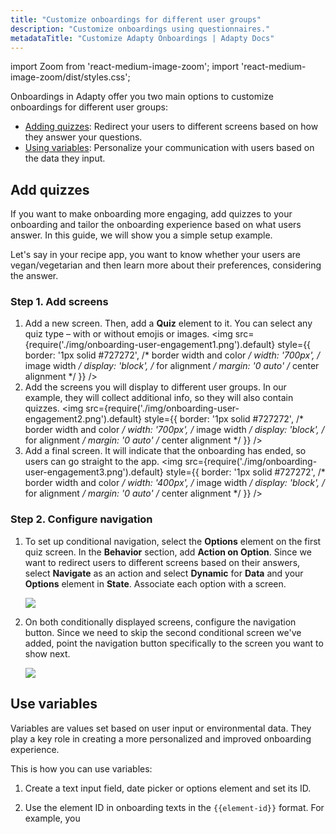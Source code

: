 ```yaml
---
title: "Customize onboardings for different user groups"
description: "Customize onboardings using questionnaires."
metadataTitle: "Customize Adapty Onboardings | Adapty Docs"
---
```


import Zoom from 'react-medium-image-zoom';
import 'react-medium-image-zoom/dist/styles.css';

Onboardings in Adapty offer you two main options to customize onboardings for different user groups:

- [Adding quizzes](#add-quizzes): Redirect your users to different screens based on how they answer your questions.
- [Using variables](#use-variables): Personalize your communication with users based on the data they input.

## Add quizzes 

If you want to make onboarding more engaging, add quizzes to your onboarding and tailor the onboarding experience based on what users answer. In this guide, we will show you a simple setup example.

Let's say in your recipe app, you want to know whether your users are vegan/vegetarian and then learn more about their preferences, considering the answer.

### Step 1. Add screens   

1. Add a new screen. Then, add a **Quiz** element to it. You can select any quiz type – with or without emojis or images.
   <Zoom>
   <img src={require('./img/onboarding-user-engagement1.png').default}
   style={{
   border: '1px solid #727272', /* border width and color */
   width: '700px', /* image width */
   display: 'block', /* for alignment */
   margin: '0 auto' /* center alignment */
   }}
   />
   </Zoom>
2. Add the screens you will display to different user groups. In our example, they will collect additional info, so they will also contain quizzes.
   <Zoom>
   <img src={require('./img/onboarding-user-engagement2.png').default}
   style={{
   border: '1px solid #727272', /* border width and color */
   width: '700px', /* image width */
   display: 'block', /* for alignment */
   margin: '0 auto' /* center alignment */
   }}
   />
   </Zoom>
3. Add a final screen. It will indicate that the onboarding has ended, so users can go straight to the app.
   <Zoom>
   <img src={require('./img/onboarding-user-engagement3.png').default}
   style={{
   border: '1px solid #727272', /* border width and color */
   width: '400px', /* image width */
   display: 'block', /* for alignment */
   margin: '0 auto' /* center alignment */
   }}
   />
   </Zoom>

### Step 2. Configure navigation

1. To set up conditional navigation, select the **Options** element on the first quiz screen. In the **Behavior** section, add **Action on Option**. Since we want to redirect users to different screens based on their answers, select **Navigate** as an action and select **Dynamic** for **Data** and your **Options** element in **State**. Associate each option with a screen.

   <Zoom>
   <img src={require('./img/onboarding-user-engagement4.png').default}
   style={{
   border: '1px solid #727272', /* border width and color */
   width: '700px', /* image width */
   display: 'block', /* for alignment */
   margin: '0 auto' /* center alignment */
   }}
   />
   </Zoom>

2. On both conditionally displayed screens, configure the navigation button. Since we need to skip the second conditional screen we've added, point the navigation button specifically to the screen you want to show next.

   <Zoom>
   <img src={require('./img/onboarding-user-engagement5.png').default}
   style={{
   border: '1px solid #727272', /* border width and color */
   width: '700px', /* image width */
   display: 'block', /* for alignment */
   margin: '0 auto' /* center alignment */
   }}
   />
   </Zoom>

   
## Use variables

Variables are values set based on user input or environmental data. They play a key role in creating a more personalized and improved onboarding experience.

This is how you can use variables:

1. Create a text input field, date picker or options element and set its ID.



2. Use the element ID in onboarding texts in the `{{element-id}}` format. For example, you 